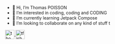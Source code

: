 - 👋 Hi, I’m Thomas POISSON
- 👀 I’m interested in coding, coding and CODING
- 🌱 I’m currently learning Jetpack Compose
- 💞️ I’m looking to collaborate on any kind of stuff
t
<a href="https://www.linkedin.com/in/thomas-poisson-freelance-web-android" target="blank">
  <img align="center" src="https://upload.wikimedia.org/wikipedia/commons/c/ca/LinkedIn_logo_initials.png" alt="thomas-poisson-freelance-web-android" height="30" width="30" />
</a>

<a href="https://twitter.com/tfished" target="blank">
  <img align="center" src="https://upload.wikimedia.org/wikipedia/fr/thumb/c/c8/Twitter_Bird.svg/300px-Twitter_Bird.svg.png" alt="tfished" height="30" />
</a>

<!---
tpoisson/tpoisson is a ✨ special ✨ repository because its `README.md` (this file) appears on your GitHub profile.
You can click the Preview link to take a look at your changes.
--->
